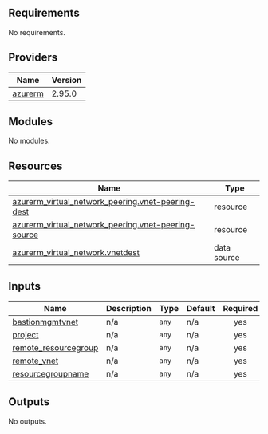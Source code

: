 <!-- BEGIN_TF_DOCS -->
## Requirements

No requirements.

## Providers

| Name | Version |
|------|---------|
| <a name="provider_azurerm"></a> [azurerm](#provider\_azurerm) | 2.95.0 |

## Modules

No modules.

## Resources

| Name | Type |
|------|------|
| [azurerm_virtual_network_peering.vnet-peering-dest](https://registry.terraform.io/providers/hashicorp/azurerm/latest/docs/resources/virtual_network_peering) | resource |
| [azurerm_virtual_network_peering.vnet-peering-source](https://registry.terraform.io/providers/hashicorp/azurerm/latest/docs/resources/virtual_network_peering) | resource |
| [azurerm_virtual_network.vnetdest](https://registry.terraform.io/providers/hashicorp/azurerm/latest/docs/data-sources/virtual_network) | data source |

## Inputs

| Name | Description | Type | Default | Required |
|------|-------------|------|---------|:--------:|
| <a name="input_bastionmgmtvnet"></a> [bastionmgmtvnet](#input\_bastionmgmtvnet) | n/a | `any` | n/a | yes |
| <a name="input_project"></a> [project](#input\_project) | n/a | `any` | n/a | yes |
| <a name="input_remote_resourcegroup"></a> [remote\_resourcegroup](#input\_remote\_resourcegroup) | n/a | `any` | n/a | yes |
| <a name="input_remote_vnet"></a> [remote\_vnet](#input\_remote\_vnet) | n/a | `any` | n/a | yes |
| <a name="input_resourcegroupname"></a> [resourcegroupname](#input\_resourcegroupname) | n/a | `any` | n/a | yes |

## Outputs

No outputs.
<!-- END_TF_DOCS -->